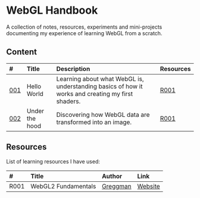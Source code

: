 # WebGL Handbook

A collection of notes, resources, experiments and mini-projects documenting my experience of learning WebGL from a scratch. 

## Content
| # | Title | Description | Resources
| :--- | :--- | :--- | :--- | 
| [001](001_hello-world) | Hello World | Learning about what WebGL is, understanding basics of how it works and creating my first shaders. | [R001](#resources) |
| [002](002_under-the-hood) | Under the hood | Discovering how WebGL data are transformed into an image. | [R001](#resources) |


## Resources
List of learning resources I have used:

| # | Title | Author | Link |
| :---   | :---   | :---  | :---  |
| R001 | WebGL2 Fundamentals | [Greggman](https://github.com/greggman) | [Website](http://webgl2fundamentals.org) |